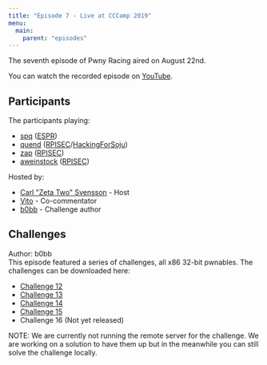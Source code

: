 ```yaml
---
title: "Episode 7 - Live at CCCamp 2019"
menu:
  main:
    parent: "episodes"
---
```


The seventh episode of Pwny Racing aired on August 22nd.  

You can watch the recorded episode on [YouTube](https://www.youtube.com/watch?v=ZmrOVQEmj0g).

## Participants

The participants playing:

* [spq](https://twitter.com/spq) ([ESPR](https://ctftime.org/team/15712))
* [quend](https://twitter.com/Calaquendi44) ([RPISEC](https://ctftime.org/team/572)/[HackingForSoju](https://ctftime.org/team/3208))
* [zap](https://twitter.com/zap_rpisec) ([RPISEC](https://ctftime.org/team/572))
* [aweinstock](https://aweinstock.com/) ([RPISEC](https://ctftime.org/team/572))

Hosted by:

* [Carl "Zeta Two" Svensson](https://twitter.com/ZetaTwo) - Host
* [Vito](https://twitter.com/Vito_lbs) - Co-commentator
* [b0bb](https://twitter.com/0xb0bb) - Challenge author

## Challenges

Author: b0bb  
This episode featured a series of challenges, all x86 32-bit pwnables.
The challenges can be downloaded here:

* [Challenge 12](/challenges/chall12-dist.tgz)
* [Challenge 13](/challenges/chall13-dist.tgz)
* [Challenge 14](/challenges/chall14-dist.tgz)
* [Challenge 15](/challenges/chall15-dist.tgz)
* Challenge 16 (Not yet released)

NOTE: We are currently not running the remote server for the challenge. We are working on a solution to have them up but in the meanwhile you can still solve the challenge locally.
